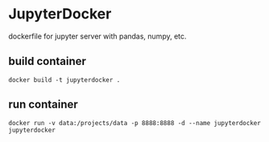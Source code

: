 # JupyterDocker
dockerfile for jupyter server with pandas, numpy, etc.

## build container

    docker build -t jupyterdocker .

## run container

    docker run -v data:/projects/data -p 8888:8888 -d --name jupyterdocker jupyterdocker
